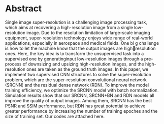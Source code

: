 # Abstract
Single image super-resolution is a challenging image processing task, which aims at recovering a high-resolution image from a single low-resolution image. Due to the resolution limitation of large-scale imaging equipment, super-resolution technology enjoys wide range of real-world applications, especially in aerospace and medical fields. One bi g challenge is how to let the machine know that the output images are highresolution ones. Here, the key idea is to transform the unsupervised task into a supervised one by generatinginput low-resolution images through a pre-process of downsizing and upsizing high-resolution images, and the high-resolution ones are taken as the ground truth images. In this paper, we implement two supervised CNN structures to solve the super-resolution problem, which are the super-resolution convolutional neural network (SRCNN) and the residual dense network (RDN). To improve the model training efficiency, we optimize the SRCNN model with batch normalization. Simulation results show that our SRCNN, SRCNN+BN and RDN models all improve the quality of output images. Among them, SRCNN has the best PSNR and SSIM performance, but RDN has great potential to achieve greater performance by increasing the number of training epoches and the size of training set. Our codes are attached here.
